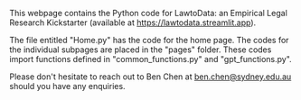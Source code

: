 This webpage contains the Python code for LawtoData: an Empirical Legal Research Kickstarter (available at https://lawtodata.streamlit.app).

The file entitled "Home.py" has the code for the home page. The codes for the individual subpages are placed in the "pages" folder. These codes import functions defined in 
"common_functions.py" and "gpt_functions.py".

Please don't hesitate to reach out to Ben Chen at ben.chen@sydney.edu.au should you have any enquiries.